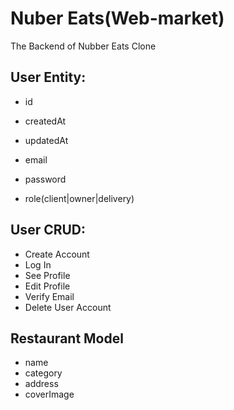 # Nuber Eats(Web-market)

The Backend of Nubber Eats Clone

## User Entity:

- id
- createdAt
- updatedAt

- email
- password
- role(client|owner|delivery)

## User CRUD:

- Create Account
- Log In
- See Profile
- Edit Profile
- Verify Email
- Delete User Account

## Restaurant Model

- name
- category
- address
- coverImage
